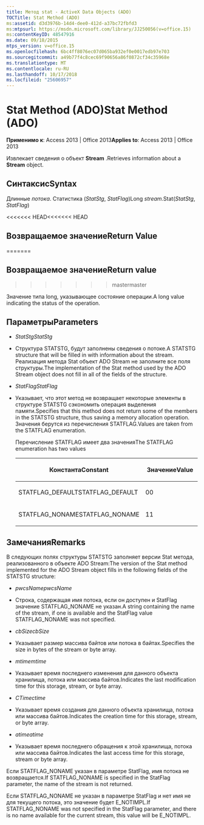 ```yaml
---
title: Метод stat - ActiveX Data Objects (ADO)
TOCTitle: Stat Method (ADO)
ms:assetid: d3d3976b-14d4-dee0-412d-a37bc72fbfd3
ms:mtpsurl: https://msdn.microsoft.com/library/JJ250056(v=office.15)
ms:contentKeyID: 48547916
ms.date: 09/18/2015
mtps_version: v=office.15
ms.openlocfilehash: 6bc4ff8076ec07d065ba932ef0e0017edb97e703
ms.sourcegitcommit: a49b77f4c8cec69f90656a86f0872cf34c35968e
ms.translationtype: MT
ms.contentlocale: ru-RU
ms.lasthandoff: 10/17/2018
ms.locfileid: "25606957"
---
```

# <a name="stat-method-ado"></a><span data-ttu-id="f3f4f-102">Stat Method (ADO)</span><span class="sxs-lookup"><span data-stu-id="f3f4f-102">Stat Method (ADO)</span></span>


<span data-ttu-id="f3f4f-103">**Применимо к**: Access 2013 | Office 2013</span><span class="sxs-lookup"><span data-stu-id="f3f4f-103">**Applies to**: Access 2013 | Office 2013</span></span>

<span data-ttu-id="f3f4f-104">Извлекает сведения о объект **Stream** .</span><span class="sxs-lookup"><span data-stu-id="f3f4f-104">Retrieves information about a **Stream** object.</span></span>

## <a name="syntax"></a><span data-ttu-id="f3f4f-105">Синтаксис</span><span class="sxs-lookup"><span data-stu-id="f3f4f-105">Syntax</span></span>

<span data-ttu-id="f3f4f-106">Длинные *потока*. Статистика (*StatStg*, *StatFlag*)</span><span class="sxs-lookup"><span data-stu-id="f3f4f-106">Long *stream*.Stat(*StatStg*, *StatFlag*)</span></span>

<span data-ttu-id="f3f4f-107"><<<<<<< HEAD</span><span class="sxs-lookup"><span data-stu-id="f3f4f-107"><<<<<<< HEAD</span></span>
## <a name="return-value"></a><span data-ttu-id="f3f4f-108">Возвращаемое значение</span><span class="sxs-lookup"><span data-stu-id="f3f4f-108">Return Value</span></span>
=======
## <a name="return-value"></a><span data-ttu-id="f3f4f-109">Возвращаемое значение</span><span class="sxs-lookup"><span data-stu-id="f3f4f-109">Return value</span></span>
>>>>>>> <span data-ttu-id="f3f4f-110">master</span><span class="sxs-lookup"><span data-stu-id="f3f4f-110">master</span></span>

<span data-ttu-id="f3f4f-111">Значение типа long, указывающее состояние операции.</span><span class="sxs-lookup"><span data-stu-id="f3f4f-111">A long value indicating the status of the operation.</span></span>

## <a name="parameters"></a><span data-ttu-id="f3f4f-112">Параметры</span><span class="sxs-lookup"><span data-stu-id="f3f4f-112">Parameters</span></span>

  - <span data-ttu-id="f3f4f-113">*StatStg*</span><span class="sxs-lookup"><span data-stu-id="f3f4f-113">*StatStg*</span></span>

  - <span data-ttu-id="f3f4f-114">Структура STATSTG, будут заполнены сведения о потоке.</span><span class="sxs-lookup"><span data-stu-id="f3f4f-114">A STATSTG structure that will be filled in with information about the stream.</span></span> <span data-ttu-id="f3f4f-115">Реализация метода Stat объект ADO Stream не заполните все поля структуры.</span><span class="sxs-lookup"><span data-stu-id="f3f4f-115">The implementation of the Stat method used by the ADO Stream object does not fill in all of the fields of the structure.</span></span>

  - <span data-ttu-id="f3f4f-116">*StatFlag*</span><span class="sxs-lookup"><span data-stu-id="f3f4f-116">*StatFlag*</span></span>

  - <span data-ttu-id="f3f4f-117">Указывает, что этот метод не возвращает некоторые элементы в структуре STATSTG сэкономить операция выделения памяти.</span><span class="sxs-lookup"><span data-stu-id="f3f4f-117">Specifies that this method does not return some of the members in the STATSTG structure, thus saving a memory allocation operation.</span></span> <span data-ttu-id="f3f4f-118">Значения берутся из перечисления STATFLAG.</span><span class="sxs-lookup"><span data-stu-id="f3f4f-118">Values are taken from the STATFLAG enumeration.</span></span>  
      
    <span data-ttu-id="f3f4f-119">Перечисление STATFLAG имеет два значения</span><span class="sxs-lookup"><span data-stu-id="f3f4f-119">The STATFLAG enumeration has two values</span></span>
    
    <table>
    <colgroup>
    <col style="width: 50%" />
    <col style="width: 50%" />
    </colgroup>
    <thead>
    <tr class="header">
    <th><p><span data-ttu-id="f3f4f-120">Константа</span><span class="sxs-lookup"><span data-stu-id="f3f4f-120">Constant</span></span></p></th>
    <th><p><span data-ttu-id="f3f4f-121">Значение</span><span class="sxs-lookup"><span data-stu-id="f3f4f-121">Value</span></span></p></th>
    </tr>
    </thead>
    <tbody>
    <tr class="odd">
    <td><p><span data-ttu-id="f3f4f-122">STATFLAG_DEFAULT</span><span class="sxs-lookup"><span data-stu-id="f3f4f-122">STATFLAG_DEFAULT</span></span></p></td>
    <td><p><span data-ttu-id="f3f4f-123">0</span><span class="sxs-lookup"><span data-stu-id="f3f4f-123">0</span></span></p></td>
    </tr>
    <tr class="even">
    <td><p><span data-ttu-id="f3f4f-124">STATFLAG_NONAME</span><span class="sxs-lookup"><span data-stu-id="f3f4f-124">STATFLAG_NONAME</span></span></p></td>
    <td><p><span data-ttu-id="f3f4f-125">1</span><span class="sxs-lookup"><span data-stu-id="f3f4f-125">1</span></span></p></td>
    </tr>
    </tbody>
    </table>


## <a name="remarks"></a><span data-ttu-id="f3f4f-126">Замечания</span><span class="sxs-lookup"><span data-stu-id="f3f4f-126">Remarks</span></span>

<span data-ttu-id="f3f4f-127">В следующих полях структуры STATSTG заполняет версии Stat метода, реализованного в объекте ADO Stream:</span><span class="sxs-lookup"><span data-stu-id="f3f4f-127">The version of the Stat method implemented for the ADO Stream object fills in the following fields of the STATSTG structure:</span></span>

  - <span data-ttu-id="f3f4f-128">*pwcsName*</span><span class="sxs-lookup"><span data-stu-id="f3f4f-128">*pwcsName*</span></span>

  - <span data-ttu-id="f3f4f-129">Строка, содержащая имя потока, если он доступен и StatFlag значение STATFLAG\_NONAME не указан.</span><span class="sxs-lookup"><span data-stu-id="f3f4f-129">A string containing the name of the stream, if one is available and the StatFlag value STATFLAG\_NONAME was not specified.</span></span>

  - <span data-ttu-id="f3f4f-130">*cbSize*</span><span class="sxs-lookup"><span data-stu-id="f3f4f-130">*cbSize*</span></span>

  - <span data-ttu-id="f3f4f-131">Указывает размер массива байтов или потока в байтах.</span><span class="sxs-lookup"><span data-stu-id="f3f4f-131">Specifies the size in bytes of the stream or byte array.</span></span>

  - <span data-ttu-id="f3f4f-132">*mtime*</span><span class="sxs-lookup"><span data-stu-id="f3f4f-132">*mtime*</span></span>

  - <span data-ttu-id="f3f4f-133">Указывает время последнего изменения для данного объекта хранилища, потока или массива байтов.</span><span class="sxs-lookup"><span data-stu-id="f3f4f-133">Indicates the last modification time for this storage, stream, or byte array.</span></span>

  - <span data-ttu-id="f3f4f-134">*CTime*</span><span class="sxs-lookup"><span data-stu-id="f3f4f-134">*ctime*</span></span>

  - <span data-ttu-id="f3f4f-135">Указывает время создания для данного объекта хранилища, потока или массива байтов.</span><span class="sxs-lookup"><span data-stu-id="f3f4f-135">Indicates the creation time for this storage, stream, or byte array.</span></span>

  - <span data-ttu-id="f3f4f-136">*atime*</span><span class="sxs-lookup"><span data-stu-id="f3f4f-136">*atime*</span></span>

  - <span data-ttu-id="f3f4f-137">Указывает время последнего обращения к этой хранилища, потока или массива байтов.</span><span class="sxs-lookup"><span data-stu-id="f3f4f-137">Indicates the last access time for this storage, stream or byte array.</span></span>

<span data-ttu-id="f3f4f-138">Если STATFLAG\_NONAME указан в параметре StatFlag, имя потока не возвращается.</span><span class="sxs-lookup"><span data-stu-id="f3f4f-138">If STATFLAG\_NONAME is specified in the StatFlag parameter, the name of the stream is not returned.</span></span>

<span data-ttu-id="f3f4f-139">Если STATFLAG\_NONAME не указан в параметре StatFlag и нет имя не для текущего потока, это значение будет E\_NOTIMPL.</span><span class="sxs-lookup"><span data-stu-id="f3f4f-139">If STATFLAG\_NONAME was not specified in the StatFlag parameter, and there is no name available for the current stream, this value will be E\_NOTIMPL.</span></span>

